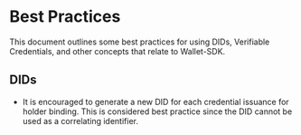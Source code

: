 # Best Practices

This document outlines some best practices for using DIDs, Verifiable Credentials, and other concepts that relate to Wallet-SDK.

## DIDs

* It is encouraged to generate a new DID for each credential issuance for holder binding. This is considered best practice since the DID cannot be used as a correlating identifier.